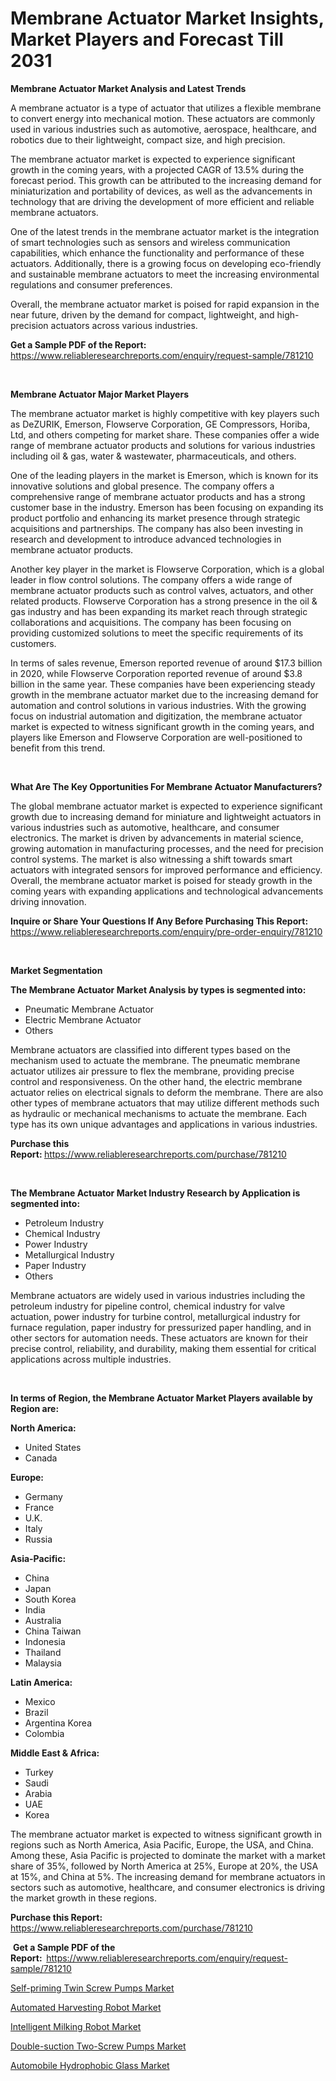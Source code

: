 <p><h1>Membrane Actuator Market Insights, Market Players and Forecast Till 2031</h1></p><p><strong>Membrane Actuator Market Analysis and Latest Trends</strong></p>
<p><p>A membrane actuator is a type of actuator that utilizes a flexible membrane to convert energy into mechanical motion. These actuators are commonly used in various industries such as automotive, aerospace, healthcare, and robotics due to their lightweight, compact size, and high precision.</p><p>The membrane actuator market is expected to experience significant growth in the coming years, with a projected CAGR of 13.5% during the forecast period. This growth can be attributed to the increasing demand for miniaturization and portability of devices, as well as the advancements in technology that are driving the development of more efficient and reliable membrane actuators.</p><p>One of the latest trends in the membrane actuator market is the integration of smart technologies such as sensors and wireless communication capabilities, which enhance the functionality and performance of these actuators. Additionally, there is a growing focus on developing eco-friendly and sustainable membrane actuators to meet the increasing environmental regulations and consumer preferences.</p><p>Overall, the membrane actuator market is poised for rapid expansion in the near future, driven by the demand for compact, lightweight, and high-precision actuators across various industries.</p></p>
<p><strong>Get a Sample PDF of the Report:&nbsp;</strong> <a href="https://www.reliableresearchreports.com/enquiry/request-sample/781210">https://www.reliableresearchreports.com/enquiry/request-sample/781210</a></p>
<p>&nbsp;</p>
<p><strong>Membrane Actuator Major Market Players</strong></p>
<p><p>The membrane actuator market is highly competitive with key players such as DeZURIK, Emerson, Flowserve Corporation, GE Compressors, Horiba, Ltd, and others competing for market share. These companies offer a wide range of membrane actuator products and solutions for various industries including oil & gas, water & wastewater, pharmaceuticals, and others.</p><p>One of the leading players in the market is Emerson, which is known for its innovative solutions and global presence. The company offers a comprehensive range of membrane actuator products and has a strong customer base in the industry. Emerson has been focusing on expanding its product portfolio and enhancing its market presence through strategic acquisitions and partnerships. The company has also been investing in research and development to introduce advanced technologies in membrane actuator products.</p><p>Another key player in the market is Flowserve Corporation, which is a global leader in flow control solutions. The company offers a wide range of membrane actuator products such as control valves, actuators, and other related products. Flowserve Corporation has a strong presence in the oil & gas industry and has been expanding its market reach through strategic collaborations and acquisitions. The company has been focusing on providing customized solutions to meet the specific requirements of its customers.</p><p>In terms of sales revenue, Emerson reported revenue of around $17.3 billion in 2020, while Flowserve Corporation reported revenue of around $3.8 billion in the same year. These companies have been experiencing steady growth in the membrane actuator market due to the increasing demand for automation and control solutions in various industries. With the growing focus on industrial automation and digitization, the membrane actuator market is expected to witness significant growth in the coming years, and players like Emerson and Flowserve Corporation are well-positioned to benefit from this trend.</p></p>
<p>&nbsp;</p>
<p><strong>What Are The Key Opportunities For Membrane Actuator Manufacturers?</strong></p>
<p><p>The global membrane actuator market is expected to experience significant growth due to increasing demand for miniature and lightweight actuators in various industries such as automotive, healthcare, and consumer electronics. The market is driven by advancements in material science, growing automation in manufacturing processes, and the need for precision control systems. The market is also witnessing a shift towards smart actuators with integrated sensors for improved performance and efficiency. Overall, the membrane actuator market is poised for steady growth in the coming years with expanding applications and technological advancements driving innovation.</p></p>
<p><strong>Inquire or Share Your Questions If Any Before Purchasing This Report:</strong> <a href="https://www.reliableresearchreports.com/enquiry/pre-order-enquiry/781210">https://www.reliableresearchreports.com/enquiry/pre-order-enquiry/781210</a></p>
<p>&nbsp;</p>
<p><strong>Market Segmentation</strong></p>
<p><strong>The Membrane Actuator Market Analysis by types is segmented into:</strong></p>
<p><ul><li>Pneumatic Membrane Actuator</li><li>Electric Membrane Actuator</li><li>Others</li></ul></p>
<p><p>Membrane actuators are classified into different types based on the mechanism used to actuate the membrane. The pneumatic membrane actuator utilizes air pressure to flex the membrane, providing precise control and responsiveness. On the other hand, the electric membrane actuator relies on electrical signals to deform the membrane. There are also other types of membrane actuators that may utilize different methods such as hydraulic or mechanical mechanisms to actuate the membrane. Each type has its own unique advantages and applications in various industries.</p></p>
<p><strong>Purchase this Report:&nbsp;</strong><a href="https://www.reliableresearchreports.com/purchase/781210">https://www.reliableresearchreports.com/purchase/781210</a></p>
<p>&nbsp;</p>
<p><strong>The Membrane Actuator Market Industry Research by Application is segmented into:</strong></p>
<p><ul><li>Petroleum Industry</li><li>Chemical Industry</li><li>Power Industry</li><li>Metallurgical Industry</li><li>Paper Industry</li><li>Others</li></ul></p>
<p><p>Membrane actuators are widely used in various industries including the petroleum industry for pipeline control, chemical industry for valve actuation, power industry for turbine control, metallurgical industry for furnace regulation, paper industry for pressurized paper handling, and in other sectors for automation needs. These actuators are known for their precise control, reliability, and durability, making them essential for critical applications across multiple industries.</p></p>
<p>&nbsp;</p>
<p><strong>In terms of Region, the Membrane Actuator Market Players available by Region are:</strong></p>
<p>
    <p> <strong> North America: </strong>
        <ul>
            <li>United States</li>
            <li>Canada</li>
        </ul>
        </p> 
    <p> <strong> Europe: </strong>
        <ul>
            <li>Germany</li>
            <li>France</li>
            <li>U.K.</li>
            <li>Italy</li>
            <li>Russia</li>
        </ul>
        </p> 
    <p> <strong> Asia-Pacific: </strong>
        <ul>
            <li>China</li>
            <li>Japan</li>
            <li>South Korea</li>
            <li>India</li>
            <li>Australia</li>
            <li>China Taiwan</li>
            <li>Indonesia</li>
            <li>Thailand</li>
            <li>Malaysia</li>
        </ul>
        </p> 
    <p> <strong> Latin America: </strong>
        <ul>
            <li>Mexico</li>
            <li>Brazil</li>
            <li>Argentina Korea</li>
            <li>Colombia</li>
        </ul>
        </p> 
    <p> <strong> Middle East & Africa: </strong>
        <ul>
            <li>Turkey</li>
            <li>Saudi</li>
            <li>Arabia</li>
            <li>UAE</li>
            <li>Korea</li>
        </ul>
    </p>
    </p>
<p><p>The membrane actuator market is expected to witness significant growth in regions such as North America, Asia Pacific, Europe, the USA, and China. Among these, Asia Pacific is projected to dominate the market with a market share of 35%, followed by North America at 25%, Europe at 20%, the USA at 15%, and China at 5%. The increasing demand for membrane actuators in sectors such as automotive, healthcare, and consumer electronics is driving the market growth in these regions.</p></p>
<p><strong>Purchase this Report: </strong><a href="https://www.reliableresearchreports.com/purchase/781210">https://www.reliableresearchreports.com/purchase/781210</a></p>
<p>&nbsp;<strong>Get a Sample PDF of the Report:&nbsp;&nbsp;</strong><a href="https://www.reliableresearchreports.com/enquiry/request-sample/781210">https://www.reliableresearchreports.com/enquiry/request-sample/781210</a></p>
<p><strong></strong></p>
<p><p><a href="https://medium.com/@birdielynch2022/self-priming-twin-screw-pumps-market-size-and-market-trends-complete-industry-overview-2024-to-8dd68e3ff338">Self-priming Twin Screw Pumps Market</a></p><p><a href="https://medium.com/@birdielynch2022/automated-harvesting-robot-market-comprehensive-assessment-by-type-application-and-geography-024f5bb8871a">Automated Harvesting Robot Market</a></p><p><a href="https://medium.com/@birdielynch2022/intelligent-milking-robot-market-trends-and-market-analysis-forecasted-for-period-2024-2031-7d641b92fbba">Intelligent Milking Robot Market</a></p><p><a href="https://medium.com/@birdielynch2022/double-suction-two-screw-pumps-market-size-market-outlook-and-market-forecast-2024-to-2031-4f9d3ce0e913">Double-suction Two-Screw Pumps Market</a></p><p><a href="https://medium.com/@birdielynch2022/automobile-hydrophobic-glass-market-research-report-its-history-and-forecast-2024-to-2031-ea1d33dc12b2">Automobile Hydrophobic Glass Market</a></p></p>